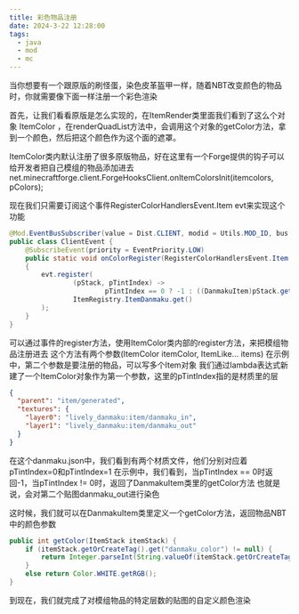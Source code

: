 ```yaml
---
title: 彩色物品注册
date: 2024-3-22 12:28:00
tags: 
  - java
  - mod
  - mc
---
```



当你想要有一个跟原版的刷怪蛋，染色皮革盔甲一样，随着NBT改变颜色的物品时，你就需要像下面一样注册一个彩色渲染

首先，让我们看看原版是怎么实现的，在ItemRender类里面我们看到了这么个对象 ItemColor ，在renderQuadList方法中，会调用这个对象的getColor方法，拿到一个颜色，然后把这个颜色作为这个面的遮罩。

ItemColor类内默认注册了很多原版物品，好在这里有一个Forge提供的钩子可以给开发者把自己模组的物品添加进去
net.minecraftforge.client.ForgeHooksClient.onItemColorsInit(itemcolors, pColors);

现在我们只需要订阅这个事件RegisterColorHandlersEvent.Item evt来实现这个功能

``` java
@Mod.EventBusSubscriber(value = Dist.CLIENT, modid = Utils.MOD_ID, bus = Mod.EventBusSubscriber.Bus.MOD)
public class ClientEvent {
    @SubscribeEvent(priority = EventPriority.LOW)
    public static void onColorRegister(RegisterColorHandlersEvent.Item evt)
    {
        evt.register(
                (pStack, pTintIndex) ->
                        pTintIndex == 0 ? -1 : ((DanmakuItem)pStack.getItem()).getColor(pStack),
                ItemRegistry.ItemDanmaku.get()
        );
    }
}
```
可以通过事件的register方法，使用ItemColor类内部的register方法，来把模组物品注册进去
这个方法有两个参数(ItemColor itemColor, ItemLike... items)
在示例中，第二个参数是要注册的物品，可以写多个Item对象
我们通过lambda表达式新建了一个ItemColor对象作为第一个参数，这里的pTintIndex指的是材质里的层

``` json
{
  "parent": "item/generated",
  "textures": {
    "layer0": "lively_danmaku:item/danmaku_in",
    "layer1": "lively_danmaku:item/danmaku_out"
  }
}
```
在这个danmaku.json中，我们看到有两个材质文件，他们分别对应着pTintIndex=0和pTintIndex=1
在示例中，我们看到，当pTintIndex == 0时返回-1，当pTintIndex != 0时，返回了DanmakuItem类里的getColor方法
也就是说，会对第二个贴图danmaku_out进行染色

这时候，我们就可以在DanmakuItem类里定义一个getColor方法，返回物品NBT中的颜色参数
``` java
public int getColor(ItemStack itemStack) {
    if (itemStack.getOrCreateTag().get("danmaku_color") != null) {
        return Integer.parseInt(String.valueOf(itemStack.getOrCreateTag().get("danmaku_color")));
    }
    else return Color.WHITE.getRGB();
}
```
到现在，我们就完成了对模组物品的特定层数的贴图的自定义颜色渲染